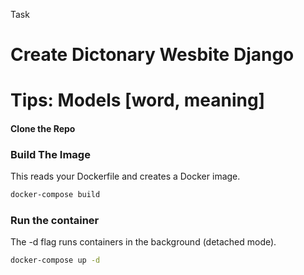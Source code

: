 Task
# Create Dictonary Wesbite Django
# Tips: Models [word, meaning]
#### Clone the Repo
### Build The Image
This reads your Dockerfile and creates a Docker image.
```bash
docker-compose build
```
### Run the container
The -d flag runs containers in the background (detached mode).
```bash
docker-compose up -d
```
